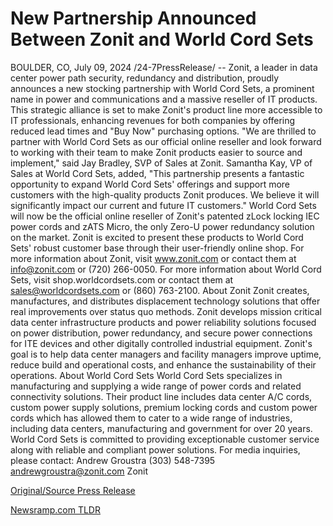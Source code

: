 # New Partnership Announced Between Zonit and World Cord Sets

BOULDER, CO, July 09, 2024 /24-7PressRelease/ -- Zonit, a leader in data center power path security, redundancy and distribution, proudly announces a new stocking partnership with World Cord Sets, a prominent name in power and communications and a massive reseller of IT products. This strategic alliance is set to make Zonit's product line more accessible to IT professionals, enhancing revenues for both companies by offering reduced lead times and "Buy Now" purchasing options.  "We are thrilled to partner with World Cord Sets as our official online reseller and look forward to working with their team to make Zonit products easier to source and implement," said Jay Bradley, SVP of Sales at Zonit. Samantha Kay, VP of Sales at World Cord Sets, added, "This partnership presents a fantastic opportunity to expand World Cord Sets' offerings and support more customers with the high-quality products Zonit produces. We believe it will significantly impact our current and future IT customers."  World Cord Sets will now be the official online reseller of Zonit's patented zLock locking IEC power cords and zATS Micro, the only Zero-U power redundancy solution on the market. Zonit is excited to present these products to World Cord Sets' robust customer base through their user-friendly online shop.  For more information about Zonit, visit www.zonit.com or contact them at info@zonit.com or (720) 266-0050.  For more information about World Cord Sets, visit shop.worldcordsets.com or contact them at sales@worldcordsets.com or (860) 763-2100.  About Zonit Zonit creates, manufactures, and distributes displacement technology solutions that offer real improvements over status quo methods. Zonit develops mission critical data center infrastructure products and power reliability solutions focused on power distribution, power redundancy, and secure power connections for ITE devices and other digitally controlled industrial equipment. Zonit's goal is to help data center managers and facility managers improve uptime, reduce build and operational costs, and enhance the sustainability of their operations.  About World Cord Sets World Cord Sets specializes in manufacturing and supplying a wide range of power cords and related connectivity solutions. Their product line includes data center A/C cords, custom power supply solutions, premium locking cords and custom power cords which has allowed them to cater to a wide range of industries, including data centers, manufacturing and government for over 20 years. World Cord Sets is committed to providing exceptionable customer service along with reliable and compliant power solutions.   For media inquiries, please contact: Andrew Groustra (303) 548-7395 andrewgroustra@zonit.com Zonit 

[Original/Source Press Release](https://www.24-7pressrelease.com/press-release/512320/new-partnership-announced-between-zonit-and-world-cord-sets) 

[Newsramp.com TLDR](https://newsramp.com/None) 